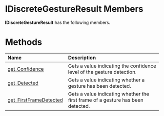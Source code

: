 IDiscreteGestureResult Members  
==============================  

**IDiscreteGestureResult** has the following members.  

<span id="publicmethodsSection"></span>

Methods  
=======  

<table>
<colgroup>
<col width="30%" />
<col width="60%" />
</colgroup>
<thead>
<tr class="header">
<th align="left">Name</th>
<th align="left">Description</th>
</tr>
</thead>
<tbody>
<tr class="odd">
<td align="left"><a href="Methods/get_Confidence_Method.md">get_Confidence</a></td>
<td align="left">Gets a value indicating the confidence level of the gesture detection.</td>
</tr>
<tr class="even">
<td align="left"><a href="Methods/get_Detected_Method.md">get_Detected</a></td>
<td align="left">Gets a value indicating whether a gesture has been detected.</td>
</tr>
<tr class="odd">
<td align="left"><a href="Methods/get_FirstFrameDetected.md">get_FirstFrameDetected</a></td>
<td align="left">Gets a value indicating whether the first frame of a gesture has been detected.</td>
</tr>
</tbody>
</table>



<!--Please do not edit the data in the comment block below.-->
<!--
TOCTitle : IDiscreteGestureResult Members
RLTitle : IDiscreteGestureResult Members
KeywordF : IDiscreteGestureResult
KeywordK : IDiscreteGestureResult interface
KeywordK : IDiscreteGestureResult interface, all members
HelpPriority : 1
KeywordA : AllMembers.T:Microsoft.Kinect.visualgesturebuilder.IDiscreteGestureResult
AssetID : AllMembers.T:Microsoft.Kinect.visualgesturebuilder.IDiscreteGestureResult
Locale : en-us
CommunityContent : 1
TargetOS : Windows
TopicType : kbSyntax
DocSet : K4Wv2
ProjType : K4Wv2Proj
Technology : Kinect for Windows
Product : Kinect for Windows SDK v2
productversion : 20
-->
